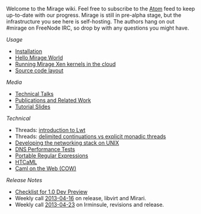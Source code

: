 Welcome to the Mirage wiki. Feel free to subscribe to the [Atom](/wiki/atom.xml) feed to keep up-to-date with our progress.
Mirage is still in pre-alpha stage, but the infrastructure you see here is self-hosting. The authors hang on out #mirage on FreeNode IRC, so drop by with any questions you might have.

*Usage*

* [Installation](/wiki/install)
* [Hello Mirage World](/wiki/hello-world)
* [Running Mirage Xen kernels in the cloud](/wiki/xen-boot)
* [Source code layout](/wiki/source-code-layout)

*Media*
* [Technical Talks](/wiki/talks)
* [Publications and Related Work](/wiki/papers)
* [Tutorial Slides](http://tutorial.openmirage.org)

*Technical*
* Threads: [introduction to Lwt](/wiki/tutorial-lwt)
* Threads: [delimited continuations vs explicit monadic threads](/wiki/delimcc-vs-lwt)
* [Developing the networking stack on UNIX](/wiki/running-ethernet-stack-on-unix)
* [DNS Performance Tests](/wiki/performance)
* [Portable Regular Expressions](/wiki/ocaml-regexp)
* [HTCaML](/wiki/htcaml)
* [Caml on the Web (COW)](/wiki/cow)

*Release Notes*
* [Checklist for 1.0 Dev Preview](dev-preview-checklist)
* Weekly call [2013-04-16](/wiki/weekly-2013-04-16) on release, libvirt and Mirari.
* Weekly call [2013-04-23](/wiki/weekly-2013-04-23) on Irminsule, revisions and release.
